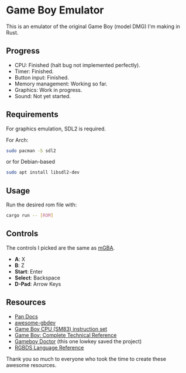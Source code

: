 # Game Boy Emulator

This is an emulator of the original Game Boy (model DMG) I'm making in Rust.

## Progress

- CPU: Finished (halt bug not implemented perfectly).
- Timer: Finished.
- Button input: Finished.
- Memory management: Working so far.
- Graphics: Work in progress.
- Sound: Not yet started.

## Requirements

For graphics emulation, SDL2 is required.

For Arch:

```bash
sudo pacman -S sdl2
```

or for Debian-based

```bash
sudo apt install libsdl2-dev
```

## Usage

Run the desired rom file with:

```bash
cargo run -- [ROM]
```

## Controls

The controls I picked are the same as [mGBA](https://github.com/mgba-emu/mgba/blob/master/README.md#controls).

- **A**: X
- **B**: Z
- **Start**: Enter
- **Select**: Backspace
- **D-Pad**: Arrow Keys

## Resources

- [Pan Docs](https://gbdev.io/pandocs/)
- [awesome-gbdev](https://github.com/gbdev/awesome-gbdev)
- [Game Boy CPU (SM83) instruction set](https://gbdev.io/gb-opcodes/optables/)
- [Game Boy: Complete Technical Reference](https://gekkio.fi/files/gb-docs/gbctr.pdf)
- [Gameboy Doctor](https://github.com/robert/gameboy-doctor) (this one lowkey saved the project)
- [RGBDS Language Reference](https://rgbds.gbdev.io/docs/v0.7.0/gbz80.7)

Thank you so much to everyone who took the time to create these awesome resources.
